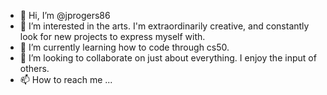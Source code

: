 - 👋 Hi, I’m @jprogers86
- 👀 I’m interested in the arts. I'm extraordinarily creative, and constantly look for new projects to express myself with.
- 🌱 I’m currently learning how to code through cs50.
- 💞️ I’m looking to collaborate on just about everything. I enjoy the input of others.
- 📫 How to reach me ...

<!---
jprogers86/jprogers86 is a ✨ special ✨ repository because its `README.md` (this file) appears on your GitHub profile.
You can click the Preview link to take a look at your changes.
--->
